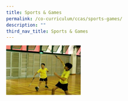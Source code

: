 ```yaml
---
title: Sports & Games
permalink: /co-curriculum/ccas/sports-games/
description: ""
third_nav_title: Sports & Games
---
```


<img src="/images/badminton.jpeg" 
     style="width:40%">